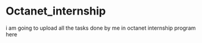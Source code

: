 # Octanet_internship
i am going to upload all the tasks done by me in octanet internship program here
